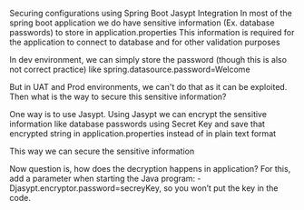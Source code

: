 Securing configurations using Spring Boot Jasypt Integration
In most of the spring boot application we do have sensitive information (Ex. database passwords) to store in application.properties
This information is required for the application to connect to database and for other validation purposes

In dev environment, we can simply store the password (though this is also not correct practice) like
spring.datasource.password=Welcome

But in UAT and Prod environments, we can't do that as it can be exploited.
Then what is the way to secure this sensitive information?

One way is to use Jasypt.
Using Jasypt we can encrypt the sensitive information like database passwords using Secret Key
and save that encrypted string in application.properties instead of in plain text format

This way we can secure the sensitive information

Now question is, how does the decryption happens in application?
For this, add a parameter when starting the Java program: -Djasypt.encryptor.password=secreyKey, so you won’t put the key in the code.







